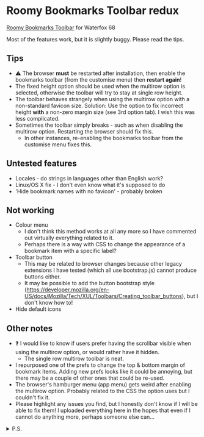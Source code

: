 # Roomy Bookmarks Toolbar redux #
[Roomy Bookmarks Toolbar](https://legacycollector.org/firefox-addons/210846/index.html "Roomy Bookmarks Toolbar") for Waterfox 68

Most of the features work, but it is slightly buggy. Please read the tips.

## Tips ##
* :warning: The browser __must__ be restarted after installation, then enable the bookmarks toolbar (from the customise menu) then __restart again__!
* The fixed height option should be used when the multirow option is selected, otherwise the toolbar will try to stay at single row height.
* The toolbar behaves strangely when using the multirow option with a non-standard favicon size. Solution: Use the option to fix incorrect height __with__ a non-zero margin size (see 3rd option tab). I wish this was less complicated.
* Sometimes the toolbar simply breaks - such as when disabling the multirow option. Restarting the browser should fix this.
  * In other instances, re-enabling the bookmarks toolbar from the customise menu fixes this.

## Untested features ##
* Locales - do strings in languages other than English work?
* Linux/OS X fix - I don't even know what it's supposed to do
* 'Hide bookmark names with no favicon' - probably broken

## Not working
* Colour menu
  * I don't think this method works at all any more so I have commented out virtually everything related to it.
  * Perhaps there is a way with CSS to change the appearance of a bookmark item with a specific label?
* Toolbar button
  * This may be related to browser changes because other legacy extensions I have tested (which all use bootstrap.js) cannot produce buttons either.
  * It may be possible to add the button bootstrap style (https://developer.mozilla.org/en-US/docs/Mozilla/Tech/XUL/Toolbars/Creating_toolbar_buttons), but I don't know how to!
* Hide default icons

## Other notes ##
* :question: I would like to know if users prefer having the scrollbar visible when using the multirow option, or would rather have it hidden.
  * The single row multirow toolbar is neat.
* I repurposed one of the prefs to change the top & bottom margin of bookmark items. Adding new prefs looks like it could be annoying, but there may be a couple of other ones that could be re-used.
* The browser's hamburger menu (app menu) gets weird after enabling the multirow option. Probably related to the CSS the option uses but I couldn't fix it.
* Please highlight any issues you find, but I honestly don't know if I will be able to fix them! I uploaded everything here in the hopes that even if I cannot do anything more, perhaps someone else can...

<details>
  <summary>P.S.</summary>
  <p>Thank you to Alex and the Thunderbird team! :clap:</p>
  <p>I only really use the autohide feature of Roomy, but after getting that to work again I thought it would be fun to get the rest of the features of this extension working again. It was, mostly.</p>
</details>
